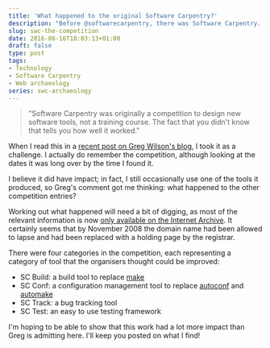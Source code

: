```yaml
---
title: 'What happened to the original Software Carpentry?'
description: "Before @softwarecarpentry, there was Software Carpentry. What happened to it?"
slug: swc-the-competition
date: 2016-08-16T18:03:13+01:00
draft: false
type: post
tags:
- Technology
- Software Carpentry
- Web archaeology
series: swc-archaeology
---
```


> "Software Carpentry was originally a competition to design new software tools,
> not a training course.
> The fact that you didn't know that tells you how well it worked."

When I read this in a [recent post on Greg Wilson's blog][gvwilson blog],
I took it as a challenge.
I actually do remember the competition,
although looking at the dates it was long over by the time I found it.

I believe it did have impact;
in fact, I still occasionally use one of the tools it produced,
so Greg's comment got me thinking:
what happened to the other competition entries?

Working out what happened will need a bit of digging,
as most of the relevant information
is now [only available on the Internet Archive][SWC Archive].
It certainly seems that by November 2008
the domain name had been allowed to lapse
and had been replaced with a holding page by the registrar.

There were four categories in the competition,
each representing a category of tool
that the organisers thought could be improved:

- SC Build: a build tool to replace [make][]
- SC Conf: a configuration management tool to replace [autoconf][] and [automake][]
- SC Track: a bug tracking tool
- SC Test: an easy to use testing framework

I'm hoping to be able to show that this work
had a lot more impact than Greg is admitting here.
I'll keep you posted on what I find!

[gvwilson blog]: http://third-bit.com/2015/12/06/just-keep-swimming.html
[SWC Archive]: https://web.archive.org/web/20071014042716/http://software-carpentry.com/index.html
[make]: https://www.gnu.org/software/make/
[autoconf]: https://www.gnu.org/software/autoconf/autoconf.html
[automake]: https://www.gnu.org/software/automake/
